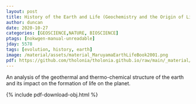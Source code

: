 ```yaml
---
layout: post
title: History of the Earth and Life (Geochemistry and the Origin of Life)
author: duncan
date: 2020-10-27
categories: [GEOSCIENCE,NATURE, BIOSCIENCE]
ptags: [nokwgen-manual-unreadable]
jday: 5578
tags: [evolution, history, earth]
image: /material/assets/material_MaruyamaEarthLifeBook2001.png
pdf: https://github.com/tholonia/tholonia.github.io/raw/main/_material/assets/material_MaruyamaEarthLifeBook2001.pdf
---
```


An analysis of the geothermal and thermo-chemical structure of the earth and its impact on the formation of life on the planet.  

<!--more-->

{% include pdf-download-obj.html %}
